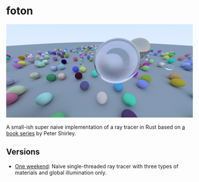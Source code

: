 # foton

![Example output](out.png)

A small-ish super naive implementation of a ray tracer in Rust based on [a book series](https://www.goodreads.com/book/show/28794030-ray-tracing-in-one-weekend?ac=1&from_search=true) by Peter Shirley.

## Versions

- [One weekend](https://github.com/onbjerg/foton/tree/one-weekend): Naive single-threaded ray tracer with three types of materials and global illumination only.

